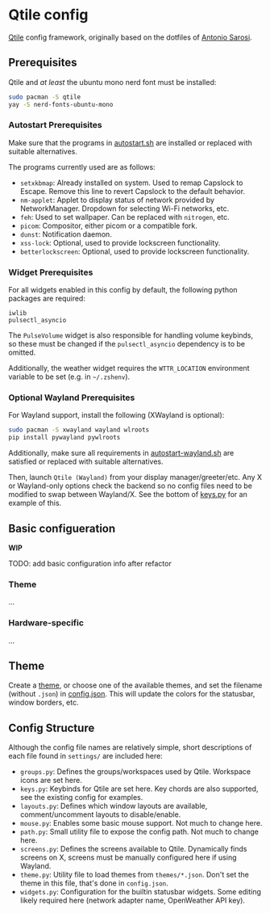 # Qtile config

[Qtile](https://qtile.org/) config framework, originally based on the dotfiles of [Antonio Sarosi](https://github.com/antoniosarosi/dotfiles).

## Prerequisites

Qtile and *at least* the ubuntu mono nerd font must be installed:

```bash
sudo pacman -S qtile
yay -S nerd-fonts-ubuntu-mono
```

### Autostart Prerequisites

Make sure that the programs in [autostart.sh](autostart.sh) are installed or replaced with suitable alternatives.

The programs currently used are as follows:

- `setxkbmap`: Already installed on system. Used to remap Capslock to Escape. Remove this line to revert Capslock to the default behavior.
- `nm-applet`: Applet to display status of network provided by NetworkManager. Dropdown for selecting Wi-Fi networks, etc.
- `feh`: Used to set wallpaper. Can be replaced with `nitrogen`, etc.
- `picom`: Compositor, either picom or a compatible fork.
- `dunst`: Notification daemon.
- `xss-lock`: Optional, used to provide lockscreen functionality.
- `betterlockscreen`: Optional, used to provide lockscreen functionality.

### Widget Prerequisites

For all widgets enabled in this config by default, the following python packages are required:

```plaintext
iwlib
pulsectl_asyncio
```

The `PulseVolume` widget is also responsible for handling volume keybinds, so these must be changed if the
`pulsectl_asyncio` dependency is to be omitted.

Additionally, the weather widget requires the `WTTR_LOCATION` environment variable to be set (e.g. in `~/.zshenv`).

### Optional Wayland Prerequisites

For Wayland support, install the following (XWayland is optional):

```bash
sudo pacman -S xwayland wayland wlroots
pip install pywayland pywlroots
```

Additionally, make sure all requirements in [autostart-wayland.sh](autostart-wayland.sh) are satisfied or replaced with suitable alternatives.

Then, launch `Qtile (Wayland)` from your display manager/greeter/etc.
Any X or Wayland-only options check the backend so no config files need to be modified to swap between Wayland/X.
See the bottom of [keys.py](settings/keys.py) for an example of this.

## Basic configueration

**WIP**

TODO: add basic configuration info after refactor

### Theme

...

### Hardware-specific

...

## Theme

Create a [theme](themes/README.md), or choose one of the available themes, and set the filename (without `.json`) in [config.json](config.json).
This will update the colors for the statusbar, window borders, etc.

## Config Structure

Although the config file names are relatively simple, short descriptions of each file found in `settings/` are included here:

- `groups.py`: Defines the groups/workspaces used by Qtile. Workspace icons are set here.
- `keys.py`: Keybinds for Qtile are set here. Key chords are also supported, see the existing config for examples.
- `layouts.py`: Defines which window layouts are available, comment/uncomment layouts to disable/enable.
- `mouse.py`: Enables some basic mouse support. Not much to change here.
- `path.py`: Small utility file to expose the config path. Not much to change here.
- `screens.py`: Defines the screens available to Qtile. Dynamically finds screens on X, screens must be manually configured here if using Wayland.
- `theme.py`: Utility file to load themes from `themes/*.json`. Don't set the theme in this file, that's done in `config.json`.
- `widgets.py`: Configuration for the builtin statusbar widgets. Some editing likely required here (network adapter name, OpenWeather API key).

